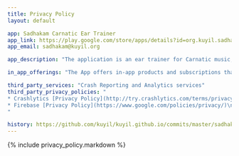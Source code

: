 ```yaml
---
title: Privacy Policy
layout: default

app: Sadhakam Carnatic Ear Trainer
app_link: https://play.google.com/store/apps/details?id=org.kuyil.sadhakam
app_email: sadhakam@kuyil.org

app_description: "The application is an ear trainer for Carnatic music, which helps the user to improve their swara gyānam. It provides exercises where the user gradually learns to identify and distinguish different swara sthanas."

in_app_offerings: "The App offers in-app products and subscriptions that unlock additional exercises"

third_party_services: "Crash Reporting and Analytics services"
third_party_privacy_policies: "
* Crashlytics [Privacy Policy](http://try.crashlytics.com/terms/privacy-policy.pdf)\n
* Firebase [Privacy Policy](https://www.google.com/policies/privacy/)\n
"

history: https://github.com/kuyil/kuyil.github.io/commits/master/sadhakam/privacy/index.markdown
---
```


{% include privacy_policy.markdown %}
